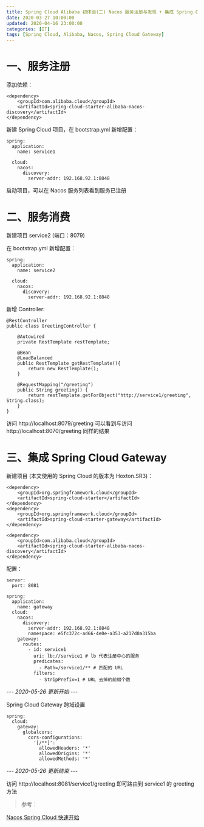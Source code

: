 ```yaml
---
title: Spring Cloud Alibaba 初体验(二) Nacos 服务注册与发现 + 集成 Spring Cloud Gateway
date: 2020-03-27 10:00:00
updated: 2020-04-16 23:00:00
categories: [IT]
tags: [Spring Cloud, Alibaba, Nacos, Spring Cloud Gateway]
---
```


# 一、服务注册

添加依赖：

```
<dependency>
	<groupId>com.alibaba.cloud</groupId>
	<artifactId>spring-cloud-starter-alibaba-nacos-discovery</artifactId>
</dependency>
```

新建 Spring Cloud 项目，在 bootstrap.yml 新增配置：

```
spring:
  application:
    name: service1

  cloud:
    nacos:
      discovery:
        server-addr: 192.168.92.1:8848
```

启动项目，可以在 Nacos 服务列表看到服务已注册

# 二、服务消费

新建项目 service2 (端口：8079)

在 bootstrap.yml 新增配置：

```
spring:
  application:
    name: service2

  cloud:
    nacos:
      discovery:
        server-addr: 192.168.92.1:8848
```

新增 Controller:

```
@RestController
public class GreetingController {

    @Autowired
    private RestTemplate restTemplate;

    @Bean
    @LoadBalanced
    public RestTemplate getRestTemplate(){
        return new RestTemplate();
    }

    @RequestMapping("/greeting")
    public String greeting() {
        return restTemplate.getForObject("http://service1/greeting", String.class);
    }
}
```

访问 http://localhost:8079/greeting 可以看到与访问 http://localhost:8070/greeting 同样的结果

# 三、集成 Spring Cloud Gateway

新建项目 (本文使用的 Spring Cloud 的版本为 Hoxton.SR3)：

```
<dependency>
	<groupId>org.springframework.cloud</groupId>
	<artifactId>spring-cloud-starter</artifactId>
</dependency>
<dependency>
	<groupId>org.springframework.cloud</groupId>
	<artifactId>spring-cloud-starter-gateway</artifactId>
</dependency>

<dependency>
	<groupId>com.alibaba.cloud</groupId>
	<artifactId>spring-cloud-starter-alibaba-nacos-discovery</artifactId>
</dependency>
```

配置：

```
server:
  port: 8081
  
spring:
  application:
    name: gateway
  cloud:
    nacos:
      discovery:
        server-addr: 192.168.92.1:8848
        namespace: e5fc372c-ad66-4e0e-a353-a217d0a315ba
    gateway:
      routes:
        - id: service1
          uri: lb://service1 # lb 代表注册中心的服务
          predicates:
            - Path=/service1/** # 匹配的 URL
          filters:
            - StripPrefix=1 # URL 去掉的前缀个数
```

*--- 2020-05-26 更新开始 ---*

Spring Cloud Gateway 跨域设置

```
spring:
  cloud:
    gateway:
      globalcors:
        cors-configurations:
          '[/**]':
            allowedHeaders: '*'
            allowedOrigins: '*'
            allowedMethods: '*'
```

*--- 2020-05-26 更新结束 ---*

访问 http://localhost:8081/service1/greeting 即可路由到 service1 的 greeting 方法

> 参考：

[Nacos Spring Cloud 快速开始](https://nacos.io/zh-cn/docs/quick-start-spring-cloud.html)
